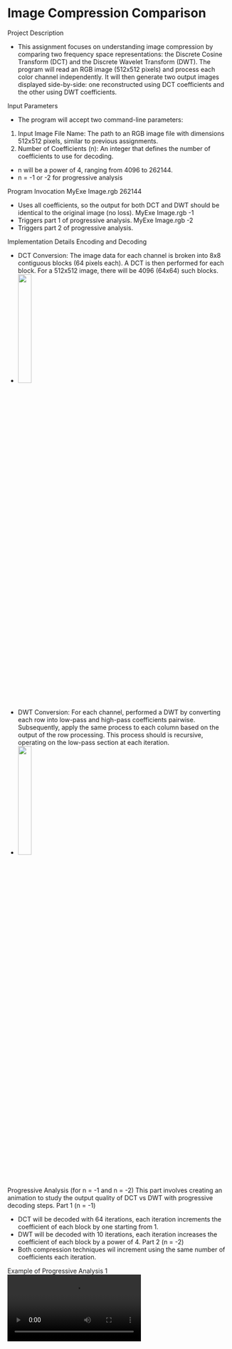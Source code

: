 # Image Compression Comparison

Project Description
- This assignment focuses on understanding image compression by comparing two frequency space representations: the Discrete Cosine Transform (DCT) and the Discrete Wavelet Transform (DWT). The program will read an RGB image (512x512 pixels) and process each color channel independently. It will then generate two output images displayed side-by-side: one reconstructed using DCT coefficients and the other using DWT coefficients.

Input Parameters
- The program will accept two command-line parameters:
1. Input Image File Name: The path to an RGB image file with dimensions 512x512 pixels, similar to previous assignments.
2. Number of Coefficients (n): An integer that defines the number of coefficients to use for decoding.
  - n will be a power of 4, ranging from 4096 to 262144.
  - n = -1 or -2 for progressive analysis

Program Invocation
MyExe Image.rgb 262144
- Uses all coefficients, so the output for both DCT and DWT should be identical to the original image (no loss).
MyExe Image.rgb -1
-  Triggers part 1 of progressive analysis.
MyExe Image.rgb -2
-  Triggers part 2 of progressive analysis.

Implementation Details
Encoding and Decoding
- DCT Conversion: The image data for each channel is broken into 8x8 contiguous blocks (64 pixels each). A DCT is then performed for each block. For a 512x512 image, there will be 4096 (64x64) such blocks.
- <image width = "25%" src = "https://upload.wikimedia.org/wikipedia/commons/2/24/DCT-8x8.png"></image>
- DWT Conversion: For each channel, performed a DWT by converting each row into low-pass and high-pass coefficients pairwise. Subsequently, apply the same process to each column based on the output of the row processing. This process should is recursive, operating on the low-pass section at each iteration.
- <image width = "25%" src = "https://upload.wikimedia.org/wikipedia/commons/thumb/e/e0/Jpeg2000_2-level_wavelet_transform-lichtenstein.png/500px-Jpeg2000_2-level_wavelet_transform-lichtenstein.png"> </image>

Progressive Analysis (for n = -1 and n = -2)
This part involves creating an animation to study the output quality of DCT vs DWT with progressive decoding steps.
Part 1 (n = -1)
- DCT will be decoded with 64 iterations, each iteration increments the coefficient of each block by one starting from 1.
- DWT will be decoded with 10 iterations, each iteration increases the coefficient of each block by a power of 4. 
Part 2 (n = -2)
- Both compression techniques wil increment using the same number of coefficients each iteration.

Example of Progressive Analysis 1
<video src="https://github.com/user-attachments/assets/90633baa-afc9-4444-b74d-cebcd8a2dc2c"></video>


